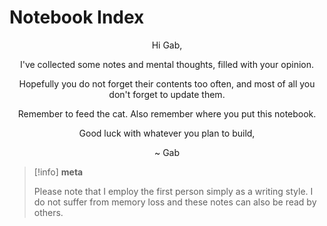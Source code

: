 # Notebook Index

<div align='center'>

Hi Gab,

I've collected some notes and mental thoughts, filled with your opinion.

Hopefully you do not forget their contents too often, and most of all you don't forget to update them.

Remember to feed the cat. Also remember where you put this notebook.

Good luck with whatever you plan to build,

~ Gab
</div>

> [!info]
> **meta**
>
> Please note that I employ the first person simply as a writing style. I do not suffer from memory loss and these notes can also be read by others.


